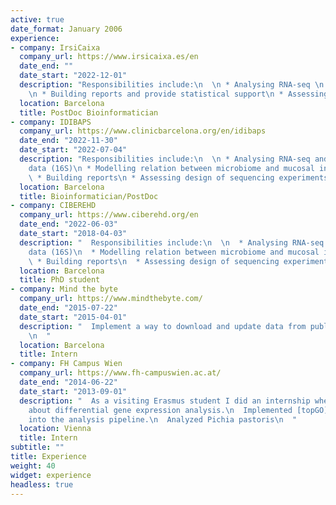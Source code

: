 ```yaml
---
active: true
date_format: January 2006
experience:
- company: IrsiCaixa
  company_url: https://www.irsicaixa.es/en
  date_end: ""
  date_start: "2022-12-01"
  description: "Responsibilities include:\n  \n * Analysing RNA-seq \n 
    \n * Building reports and provide statistical support\n * Assessing design of sequencing experiments\n"
  location: Barcelona
  title: PostDoc Bioinformatician
- company: IDIBAPS
  company_url: https://www.clinicbarcelona.org/en/idibaps
  date_end: "2022-11-30"
  date_start: "2022-07-04"
  description: "Responsibilities include:\n  \n * Analysing RNA-seq and microbiome
    data (16S)\n * Modelling relation between microbiome and mucosal intestine\n
    \ * Building reports\n * Assessing design of sequencing experiments\n * Managing the group server"
  location: Barcelona
  title: Bioinformatician/PostDoc
- company: CIBEREHD
  company_url: https://www.ciberehd.org/en
  date_end: "2022-06-03"
  date_start: "2018-04-03"
  description: "  Responsibilities include:\n  \n  * Analysing RNA-seq and microbiome
    data (16S)\n  * Modelling relation between microbiome and mucosal intestine\n
    \ * Building reports\n  * Assessing design of sequencing experiments\n  "
  location: Barcelona
  title: PhD student
- company: Mind the byte
  company_url: https://www.mindthebyte.com/
  date_end: "2015-07-22"
  date_start: "2015-04-01"
  description: "  Implement a way to download and update data from public databases.
    \n  "
  location: Barcelona
  title: Intern
- company: FH Campus Wien
  company_url: https://www.fh-campuswien.ac.at/
  date_end: "2014-06-22"
  date_start: "2013-09-01"
  description: "  As a visiting Erasmus student I did an internship where I learned
    about differential gene expression analysis.\n  Implemented [topGO](https://bioconductor.org/packages/topGO)
    into the analysis pipeline.\n  Analyzed Pichia pastoris\n  "
  location: Vienna
  title: Intern
subtitle: ""
title: Experience
weight: 40
widget: experience
headless: true
---
```

